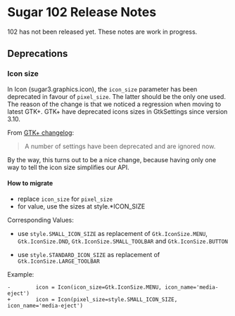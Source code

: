 Sugar 102 Release Notes
=======================

102 has not been released yet.  These notes are work in progress.

Deprecations
------------

### Icon size

In Icon (sugar3.graphics.icon), the `icon_size` parameter has been
deprecated in favour of `pixel_size`.  The latter should be the only
one used.  The reason of the change is that we noticed a regression
when moving to latest GTK+.  GTK+ have deprecated icons sizes in
GtkSettings since version 3.10.

From [GTK+ changelog](https://git.gnome.org/browse/gtk+/plain/NEWS?id=3.10.0):

> A number of settings have been deprecated and are ignored now.

By the way, this turns out to be a nice change, because having only
one way to tell the icon size simplifies our API.

#### How to migrate

- replace `icon_size` for `pixel_size`
- for value, use the sizes at style.*ICON_SIZE

Corresponding Values:

- use `style.SMALL_ICON_SIZE` as replacement of `Gtk.IconSize.MENU`,
  `Gtk.IconSize.DND`, `Gtk.IconSize.SMALL_TOOLBAR` and
  `Gtk.IconSize.BUTTON`

- use `style.STANDARD_ICON_SIZE` as replacement of
  `Gtk.IconSize.LARGE_TOOLBAR`

Example:

    -        icon = Icon(icon_size=Gtk.IconSize.MENU, icon_name='media-eject')
    +        icon = Icon(pixel_size=style.SMALL_ICON_SIZE, icon_name='media-eject')
